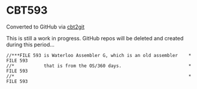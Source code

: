 # CBT593
Converted to GitHub via [cbt2git](https://github.com/wizardofzos/cbt2git)

This is still a work in progress. GitHub repos will be deleted and created during this period...

```
//***FILE 593 is Waterloo Assembler G, which is an old assembler    *   FILE 593
//*           that is from the OS/360 days.                         *   FILE 593
//*                                                                 *   FILE 593
```
